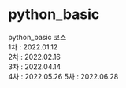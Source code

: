 # python_basic
python_basic 코스  
1차 : 2022.01.12  
2차 : 2022.02.16  
3차 : 2022.04.14  
4차 : 2022.05.26
5차 : 2022.06.28
